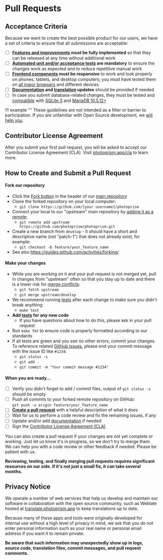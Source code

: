 # Pull Requests

## Acceptance Criteria ##

Because we want to create the best possible product for our users, we have a set of criteria to ensure that all
submissions are acceptable:

- [ ] **[Features and improvements](issues.md) must be fully implemented** so that they can be released at any time without additional work
- [ ] **[Automated unit and/or acceptance tests](code-quality.md#code-that-cannot-be-tested-is-flawed) are mandatory** to ensure the changes work as expected and to reduce repetitive manual work
- [ ] **[Frontend components](ui/introduction.md) must be responsive** to work and look properly on phones, tablets, and desktop computers; you must have tested them on [all major browsers](../getting-started/index.md#browsers) and different devices
- [ ] **[Documentation](documentation.md) and [translation](translations.md) updates** should be provided if needed
- [ ] In case you submit database-related changes, they must be tested and [compatible](../getting-started/index.md#databases) with [SQLite 3](https://www.sqlite.org/) and [MariaDB 10.5.12+](https://mariadb.org/)

!!! example ""
    These guidelines are not intended as a filter or barrier to participation. If you are unfamiliar with
    Open Source development, we [will help you](https://link.photoprism.app/chat).

## Contributor License Agreement ##

After you submit your first pull request, you will be asked to accept our Contributor License Agreement (CLA). Visit [photoprism.app/cla](https://photoprism.app/cla) to learn more.

## How to Create and Submit a Pull Request ##

#### Fork our repository ####

  * Click the [Fork button](https://help.github.com/articles/working-with-forks/) in the header of our [main repository](https://github.com/photoprism/photoprism)
  * Clone the forked repository on your local computer: 
    * `git clone https://github.com/[your username]/photoprism`
  * Connect your local to our "upstream" main repository by [adding it as a remote](https://help.github.com/articles/configuring-a-remote-for-a-fork/): 
    * `git remote add upstream https://github.com/photoprism/photoprism.git` 
  * Create a new branch from `develop` - it should have a short and descriptive name (not "patch-1") that does not already exist, for example:
    * `git checkout -b feature/your_feature_name` 
  * See also https://guides.github.com/activities/forking/

#### Make your changes ####

  * While you are working on it and your pull request is not merged yet, pull in changes from "upstream" often so that you stay up to date and there is a lower risk for [merge conflicts](https://help.github.com/articles/resolving-a-merge-conflict-using-the-command-line/):
    * `git fetch upstream`
    * `git merge upstream/develop`
  * We recommend running [tests](https://docs.photoprism.app/developer-guide/tests/) after each change to make sure you didn't break anything:
    * `make test`
  * **Add [tests](https://docs.photoprism.app/developer-guide/tests/) for any new code** 
    * If you have questions about how to do this, please ask in your pull request
  * Run `make fmt` to ensure code is properly formatted according to our standards
  * If all tests are green and you see no other errors, commit your changes. To reference related [GitHub issues](https://github.com/photoprism/photoprism/issues), please end your commit message with the issue ID like `#1234`:
      * `git status -s`
      * `git add .`
      * `git commit -m "Your commit message #1234"`

#### When you are ready... ####

- [ ] Verify you didn't forget to add / commit files, output of `git status -s` should be empty
- [ ] Push all commits to your forked remote repository on GitHub:<br>`git push -u origin feature/your_feature_name`
- [ ] **[Create a pull request](https://help.github.com/articles/creating-a-pull-request/)** with a helpful description of what it does
- [ ] Wait for us to perform a code review and fix the remaining issues, if any
- [ ] Update and/or add [documentation](https://docs.photoprism.app/developer-guide/documentation/) if needed
- [ ] Sign the [Contributor License Agreement (CLA)](#contributor-license-agreement-cla)

You can also create a pull request if your changes are not yet complete or working. Just let us know 
it's in progress, so we don't try to merge them. We can help you with a code review or other feedback 
if needed. Please be patient with us.

**Reviewing, testing, and finally merging pull requests requires significant resources on our side. If it's not just a small fix, it can take several months.**

## Privacy Notice ##

We operate a number of web services that help us develop and maintain our software in collaboration with the open source community, such as Weblate hosted at [translate.photoprism.app](https://translate.photoprism.app/) to keep translations up to date.

Because many of these apps and tools were originally developed for internal use without a high level of privacy in mind, we ask that you do not enter personal information such as your real name or personal email address if you want it to remain private.

**Be aware that such information may unexpectedly show up in logs, source code, translation files, commit messages, and pull request comments.**